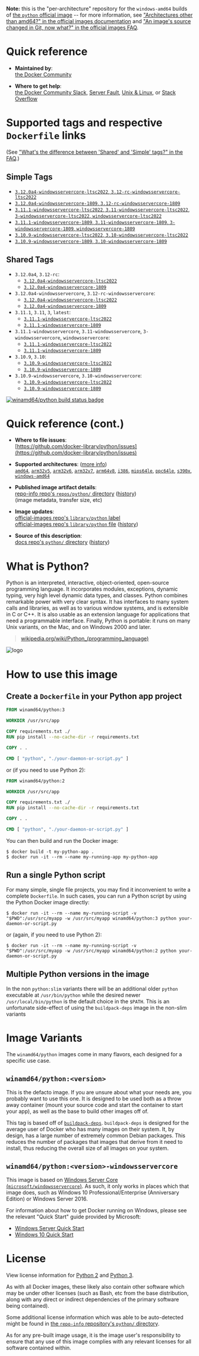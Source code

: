 <!--

********************************************************************************

WARNING:

    DO NOT EDIT "python/README.md"

    IT IS AUTO-GENERATED

    (from the other files in "python/" combined with a set of templates)

********************************************************************************

-->

**Note:** this is the "per-architecture" repository for the `windows-amd64` builds of [the `python` official image](https://hub.docker.com/_/python) -- for more information, see ["Architectures other than amd64?" in the official images documentation](https://github.com/docker-library/official-images#architectures-other-than-amd64) and ["An image's source changed in Git, now what?" in the official images FAQ](https://github.com/docker-library/faq#an-images-source-changed-in-git-now-what).

# Quick reference

-	**Maintained by**:  
	[the Docker Community](https://github.com/docker-library/python)

-	**Where to get help**:  
	[the Docker Community Slack](https://dockr.ly/comm-slack), [Server Fault](https://serverfault.com/help/on-topic), [Unix & Linux](https://unix.stackexchange.com/help/on-topic), or [Stack Overflow](https://stackoverflow.com/help/on-topic)

# Supported tags and respective `Dockerfile` links

(See ["What's the difference between 'Shared' and 'Simple' tags?" in the FAQ](https://github.com/docker-library/faq#whats-the-difference-between-shared-and-simple-tags).)

## Simple Tags

-	[`3.12.0a4-windowsservercore-ltsc2022`, `3.12-rc-windowsservercore-ltsc2022`](https://github.com/docker-library/python/blob/b871ae197773dc798f3c2ba9eb380f1e592ae57f/3.12-rc/windows/windowsservercore-ltsc2022/Dockerfile)
-	[`3.12.0a4-windowsservercore-1809`, `3.12-rc-windowsservercore-1809`](https://github.com/docker-library/python/blob/b871ae197773dc798f3c2ba9eb380f1e592ae57f/3.12-rc/windows/windowsservercore-1809/Dockerfile)
-	[`3.11.1-windowsservercore-ltsc2022`, `3.11-windowsservercore-ltsc2022`, `3-windowsservercore-ltsc2022`, `windowsservercore-ltsc2022`](https://github.com/docker-library/python/blob/adfcf639f0debfc3d091371e0ecc58699738df2a/3.11/windows/windowsservercore-ltsc2022/Dockerfile)
-	[`3.11.1-windowsservercore-1809`, `3.11-windowsservercore-1809`, `3-windowsservercore-1809`, `windowsservercore-1809`](https://github.com/docker-library/python/blob/adfcf639f0debfc3d091371e0ecc58699738df2a/3.11/windows/windowsservercore-1809/Dockerfile)
-	[`3.10.9-windowsservercore-ltsc2022`, `3.10-windowsservercore-ltsc2022`](https://github.com/docker-library/python/blob/48f998b400941776398896c05e10b4e79ee74d9b/3.10/windows/windowsservercore-ltsc2022/Dockerfile)
-	[`3.10.9-windowsservercore-1809`, `3.10-windowsservercore-1809`](https://github.com/docker-library/python/blob/48f998b400941776398896c05e10b4e79ee74d9b/3.10/windows/windowsservercore-1809/Dockerfile)

## Shared Tags

-	`3.12.0a4`, `3.12-rc`:
	-	[`3.12.0a4-windowsservercore-ltsc2022`](https://github.com/docker-library/python/blob/b871ae197773dc798f3c2ba9eb380f1e592ae57f/3.12-rc/windows/windowsservercore-ltsc2022/Dockerfile)
	-	[`3.12.0a4-windowsservercore-1809`](https://github.com/docker-library/python/blob/b871ae197773dc798f3c2ba9eb380f1e592ae57f/3.12-rc/windows/windowsservercore-1809/Dockerfile)
-	`3.12.0a4-windowsservercore`, `3.12-rc-windowsservercore`:
	-	[`3.12.0a4-windowsservercore-ltsc2022`](https://github.com/docker-library/python/blob/b871ae197773dc798f3c2ba9eb380f1e592ae57f/3.12-rc/windows/windowsservercore-ltsc2022/Dockerfile)
	-	[`3.12.0a4-windowsservercore-1809`](https://github.com/docker-library/python/blob/b871ae197773dc798f3c2ba9eb380f1e592ae57f/3.12-rc/windows/windowsservercore-1809/Dockerfile)
-	`3.11.1`, `3.11`, `3`, `latest`:
	-	[`3.11.1-windowsservercore-ltsc2022`](https://github.com/docker-library/python/blob/adfcf639f0debfc3d091371e0ecc58699738df2a/3.11/windows/windowsservercore-ltsc2022/Dockerfile)
	-	[`3.11.1-windowsservercore-1809`](https://github.com/docker-library/python/blob/adfcf639f0debfc3d091371e0ecc58699738df2a/3.11/windows/windowsservercore-1809/Dockerfile)
-	`3.11.1-windowsservercore`, `3.11-windowsservercore`, `3-windowsservercore`, `windowsservercore`:
	-	[`3.11.1-windowsservercore-ltsc2022`](https://github.com/docker-library/python/blob/adfcf639f0debfc3d091371e0ecc58699738df2a/3.11/windows/windowsservercore-ltsc2022/Dockerfile)
	-	[`3.11.1-windowsservercore-1809`](https://github.com/docker-library/python/blob/adfcf639f0debfc3d091371e0ecc58699738df2a/3.11/windows/windowsservercore-1809/Dockerfile)
-	`3.10.9`, `3.10`:
	-	[`3.10.9-windowsservercore-ltsc2022`](https://github.com/docker-library/python/blob/48f998b400941776398896c05e10b4e79ee74d9b/3.10/windows/windowsservercore-ltsc2022/Dockerfile)
	-	[`3.10.9-windowsservercore-1809`](https://github.com/docker-library/python/blob/48f998b400941776398896c05e10b4e79ee74d9b/3.10/windows/windowsservercore-1809/Dockerfile)
-	`3.10.9-windowsservercore`, `3.10-windowsservercore`:
	-	[`3.10.9-windowsservercore-ltsc2022`](https://github.com/docker-library/python/blob/48f998b400941776398896c05e10b4e79ee74d9b/3.10/windows/windowsservercore-ltsc2022/Dockerfile)
	-	[`3.10.9-windowsservercore-1809`](https://github.com/docker-library/python/blob/48f998b400941776398896c05e10b4e79ee74d9b/3.10/windows/windowsservercore-1809/Dockerfile)

[![winamd64/python build status badge](https://img.shields.io/jenkins/s/https/doi-janky.infosiftr.net/job/multiarch/job/windows-amd64/job/python.svg?label=winamd64/python%20%20build%20job)](https://doi-janky.infosiftr.net/job/multiarch/job/windows-amd64/job/python/)

# Quick reference (cont.)

-	**Where to file issues**:  
	[https://github.com/docker-library/python/issues](https://github.com/docker-library/python/issues)

-	**Supported architectures**: ([more info](https://github.com/docker-library/official-images#architectures-other-than-amd64))  
	[`amd64`](https://hub.docker.com/r/amd64/python/), [`arm32v5`](https://hub.docker.com/r/arm32v5/python/), [`arm32v6`](https://hub.docker.com/r/arm32v6/python/), [`arm32v7`](https://hub.docker.com/r/arm32v7/python/), [`arm64v8`](https://hub.docker.com/r/arm64v8/python/), [`i386`](https://hub.docker.com/r/i386/python/), [`mips64le`](https://hub.docker.com/r/mips64le/python/), [`ppc64le`](https://hub.docker.com/r/ppc64le/python/), [`s390x`](https://hub.docker.com/r/s390x/python/), [`windows-amd64`](https://hub.docker.com/r/winamd64/python/)

-	**Published image artifact details**:  
	[repo-info repo's `repos/python/` directory](https://github.com/docker-library/repo-info/blob/master/repos/python) ([history](https://github.com/docker-library/repo-info/commits/master/repos/python))  
	(image metadata, transfer size, etc)

-	**Image updates**:  
	[official-images repo's `library/python` label](https://github.com/docker-library/official-images/issues?q=label%3Alibrary%2Fpython)  
	[official-images repo's `library/python` file](https://github.com/docker-library/official-images/blob/master/library/python) ([history](https://github.com/docker-library/official-images/commits/master/library/python))

-	**Source of this description**:  
	[docs repo's `python/` directory](https://github.com/docker-library/docs/tree/master/python) ([history](https://github.com/docker-library/docs/commits/master/python))

# What is Python?

Python is an interpreted, interactive, object-oriented, open-source programming language. It incorporates modules, exceptions, dynamic typing, very high level dynamic data types, and classes. Python combines remarkable power with very clear syntax. It has interfaces to many system calls and libraries, as well as to various window systems, and is extensible in C or C++. It is also usable as an extension language for applications that need a programmable interface. Finally, Python is portable: it runs on many Unix variants, on the Mac, and on Windows 2000 and later.

> [wikipedia.org/wiki/Python_(programming_language)](https://en.wikipedia.org/wiki/Python_%28programming_language%29)

![logo](https://raw.githubusercontent.com/docker-library/docs/01c12653951b2fe592c1f93a13b4e289ada0e3a1/python/logo.png)

# How to use this image

## Create a `Dockerfile` in your Python app project

```dockerfile
FROM winamd64/python:3

WORKDIR /usr/src/app

COPY requirements.txt ./
RUN pip install --no-cache-dir -r requirements.txt

COPY . .

CMD [ "python", "./your-daemon-or-script.py" ]
```

or (if you need to use Python 2):

```dockerfile
FROM winamd64/python:2

WORKDIR /usr/src/app

COPY requirements.txt ./
RUN pip install --no-cache-dir -r requirements.txt

COPY . .

CMD [ "python", "./your-daemon-or-script.py" ]
```

You can then build and run the Docker image:

```console
$ docker build -t my-python-app .
$ docker run -it --rm --name my-running-app my-python-app
```

## Run a single Python script

For many simple, single file projects, you may find it inconvenient to write a complete `Dockerfile`. In such cases, you can run a Python script by using the Python Docker image directly:

```console
$ docker run -it --rm --name my-running-script -v "$PWD":/usr/src/myapp -w /usr/src/myapp winamd64/python:3 python your-daemon-or-script.py
```

or (again, if you need to use Python 2):

```console
$ docker run -it --rm --name my-running-script -v "$PWD":/usr/src/myapp -w /usr/src/myapp winamd64/python:2 python your-daemon-or-script.py
```

## Multiple Python versions in the image

In the non `python:slim` variants there will be an additional older `python` executable at `/usr/bin/python` while the desired newer `/usr/local/bin/python` is the default choice in the `$PATH`. This is an unfortunate side-effect of using the `buildpack-deps` image in the non-slim variants

# Image Variants

The `winamd64/python` images come in many flavors, each designed for a specific use case.

## `winamd64/python:<version>`

This is the defacto image. If you are unsure about what your needs are, you probably want to use this one. It is designed to be used both as a throw away container (mount your source code and start the container to start your app), as well as the base to build other images off of.

This tag is based off of [`buildpack-deps`](https://hub.docker.com/_/buildpack-deps/). `buildpack-deps` is designed for the average user of Docker who has many images on their system. It, by design, has a large number of extremely common Debian packages. This reduces the number of packages that images that derive from it need to install, thus reducing the overall size of all images on your system.

## `winamd64/python:<version>-windowsservercore`

This image is based on [Windows Server Core (`microsoft/windowsservercore`)](https://hub.docker.com/r/microsoft/windowsservercore/). As such, it only works in places which that image does, such as Windows 10 Professional/Enterprise (Anniversary Edition) or Windows Server 2016.

For information about how to get Docker running on Windows, please see the relevant "Quick Start" guide provided by Microsoft:

-	[Windows Server Quick Start](https://msdn.microsoft.com/en-us/virtualization/windowscontainers/quick_start/quick_start_windows_server)
-	[Windows 10 Quick Start](https://msdn.microsoft.com/en-us/virtualization/windowscontainers/quick_start/quick_start_windows_10)

# License

View license information for [Python 2](https://docs.python.org/2/license.html) and [Python 3](https://docs.python.org/3/license.html).

As with all Docker images, these likely also contain other software which may be under other licenses (such as Bash, etc from the base distribution, along with any direct or indirect dependencies of the primary software being contained).

Some additional license information which was able to be auto-detected might be found in [the `repo-info` repository's `python/` directory](https://github.com/docker-library/repo-info/tree/master/repos/python).

As for any pre-built image usage, it is the image user's responsibility to ensure that any use of this image complies with any relevant licenses for all software contained within.
